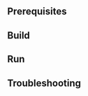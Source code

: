 
## Prerequisites
<!-- What needs to be done beforehand -->

## Build 
<!-- How to build-->

## Run
<!-- How to run -->

## Troubleshooting
<!-- Common issues -->